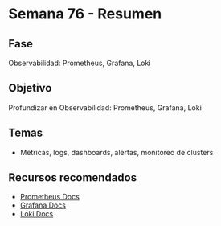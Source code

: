 # Semana 76 - Resumen

## Fase
Observabilidad: Prometheus, Grafana, Loki

## Objetivo
Profundizar en Observabilidad: Prometheus, Grafana, Loki

## Temas
- Métricas, logs, dashboards, alertas, monitoreo de clusters

## Recursos recomendados
- [Prometheus Docs](https://prometheus.io/docs/introduction/overview/)
- [Grafana Docs](https://grafana.com/docs/)
- [Loki Docs](https://grafana.com/docs/loki/latest/)
